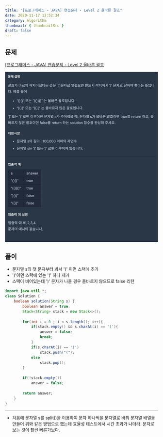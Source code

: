 ```yaml
---
title: "[프로그래머스 - JAVA] 연습문제 - Level 2 올바른 괄호"
date: 2020-11-17 12:52:34
category: Algorithm
thumbnail: { thumbnailSrc }
draft: false
---
```

  
## 문제
[[프로그래머스 - JAVA] 연습문제 - Level 2 올바른 괄호](https://www.notion.so/JAVA-Level-2-faf610c2d70548c6a797e462807a803e)

 ![](./images/right_parenthesis.png)

## 풀이

- 문자열 s의 첫 문자부터 봐서 '(' 이면 스택에 추가
- ')'이면 스택에 있는 '(' 하나 제거
- 스택이 비어있는데 ')' 문자가 나올 경우 올바르지 않으므로 false 리턴

```java
import java.util.*;
class Solution {
    boolean solution(String s) {
        boolean answer = true;
        Stack<String> stack = new Stack<>();
        
        for(int i = 0 ; i < s.length(); i++){
            if(stack.empty() && s.charAt(i) == ')'){
                answer = false;
                break;
            }
            if(s.charAt(i) == '(')
                stack.push("(");
            else
                stack.pop();
        }

        if(!stack.empty())
            answer = false;
        
        return answer;
    }
}
```


---
- 처음에 문자열 s를 split()을 이용하여 문자 하나씩을 문자열로 바꿔 문자열 배열을 만들어 위와 같은 방법으로 했는데 효율성 테스트에서 시간 초과가 나더라. 문자로 보는 것이 훨씬 빠른가보다. 